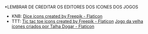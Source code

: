*LEMBRAR DE CREDITAR OS EDITORES DOS ICONES DOS JOGOS
* KNB: <a href="https://www.flaticon.com/free-icons/dice" title="dice icons">Dice icons created by Freepik - Flaticon</a>
* TTT: <a href="https://www.flaticon.com/free-icons/tic-tac-toe" title="tic tac toe icons">Tic tac toe icons created by Freepik - Flaticon</a>
<a href="https://www.flaticon.com/br/icones-gratis/jogo-da-velha" title="jogo da velha ícones">Jogo da velha ícones criados por Talha Dogar - Flaticon</a>
